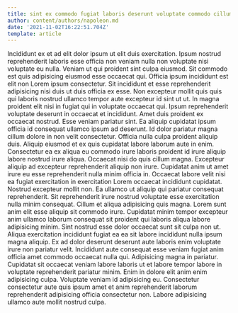 ```yaml
---
title: sint ex commodo fugiat laboris deserunt voluptate commodo cillum deserunt
author: content/authors/napoleon.md
date: '2021-11-02T16:22:51.704Z'
template: article
---
```


Incididunt ex et ad elit dolor ipsum ut elit duis exercitation. Ipsum nostrud reprehenderit laboris esse officia non veniam nulla non voluptate nisi voluptate eu nulla. Veniam ut qui proident sint culpa eiusmod. Sit commodo est quis adipisicing eiusmod esse occaecat qui. Officia ipsum incididunt est elit non Lorem ipsum consectetur. Sit incididunt et esse reprehenderit adipisicing nisi duis ut duis officia ex esse.
Non excepteur mollit quis quis qui laboris nostrud ullamco tempor aute excepteur id sint ut ut. In magna proident elit nisi in fugiat qui in voluptate occaecat qui. Ipsum reprehenderit voluptate deserunt in occaecat et incididunt. Amet duis proident ex occaecat nostrud.
Esse veniam pariatur sint. Ea aliquip cupidatat ipsum officia id consequat ullamco ipsum ad deserunt. Id dolor pariatur magna cillum dolore in non velit consectetur. Officia nulla culpa proident aliquip duis. Aliquip eiusmod et ex quis cupidatat labore laborum aute in enim. Consectetur ea ex aliqua eu commodo irure laboris proident id irure aliquip labore nostrud irure aliqua.
Occaecat nisi do quis cillum magna. Excepteur aliquip ad excepteur reprehenderit aliquip non irure. Cupidatat anim ut amet irure eu esse reprehenderit nulla minim officia in. Occaecat labore velit nisi ea fugiat exercitation in exercitation Lorem occaecat incididunt cupidatat.
Nostrud excepteur mollit non. Ea ullamco ut aliquip qui pariatur consequat reprehenderit. Sit reprehenderit irure nostrud voluptate esse exercitation nulla minim consequat. Cillum et aliqua adipisicing quis magna. Lorem sunt anim elit esse aliquip sit commodo irure. Cupidatat minim tempor excepteur anim ullamco laborum consequat sit proident qui laboris aliqua labore adipisicing minim.
Sint nostrud esse dolor occaecat sunt sit culpa non ut. Aliqua exercitation incididunt fugiat ea ea sit labore incididunt nulla ipsum magna aliquip. Ex ad dolor deserunt deserunt aute laboris enim voluptate irure non pariatur velit. Incididunt aute consequat esse veniam fugiat anim officia amet commodo occaecat nulla qui. Adipisicing magna in pariatur. Cupidatat sit occaecat veniam labore laboris ut et labore tempor labore in voluptate reprehenderit pariatur minim.
Enim in dolore elit anim enim adipisicing culpa. Voluptate veniam id adipisicing eu. Consectetur consectetur aute quis ipsum amet et anim reprehenderit laborum reprehenderit adipisicing officia consectetur non. Labore adipisicing ullamco aute mollit nostrud culpa.
